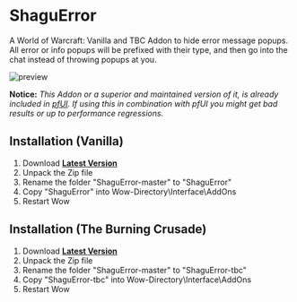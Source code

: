 # ShaguError
A World of Warcraft: Vanilla and TBC Addon to hide error message popups. All error or info popups will be prefixed with their type, and then go into the chat instead of throwing popups at you.

![preview](https://raw.githubusercontent.com/shagu/ShaguAddons/master/_img/ShaguError/chat.png)

**Notice:**
*This Addon or a superior and maintained version of it, is already included in [pfUI](https://github.com/shagu.pfUI). If using this in combination with pfUI you might get bad results or up to performance regressions.*

## Installation (Vanilla)
1. Download **[Latest Version](https://github.com/shagu/ShaguError/archive/master.zip)**
2. Unpack the Zip file
3. Rename the folder "ShaguError-master" to "ShaguError"
4. Copy "ShaguError" into Wow-Directory\Interface\AddOns
5. Restart Wow

## Installation (The Burning Crusade)
1. Download **[Latest Version](https://github.com/shagu/ShaguError/archive/master.zip)**
2. Unpack the Zip file
3. Rename the folder "ShaguError-master" to "ShaguError-tbc"
4. Copy "ShaguError-tbc" into Wow-Directory\Interface\AddOns
5. Restart Wow
